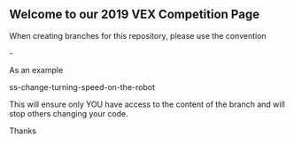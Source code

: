## Welcome to our 2019 VEX Competition Page

When creating branches for this repository, please use the convention

<Your intitials in lowercase>-<branch description>
  
As an example

ss-change-turning-speed-on-the-robot

This will ensure only YOU have access to the content of the branch and will stop others changing your code.

Thanks
